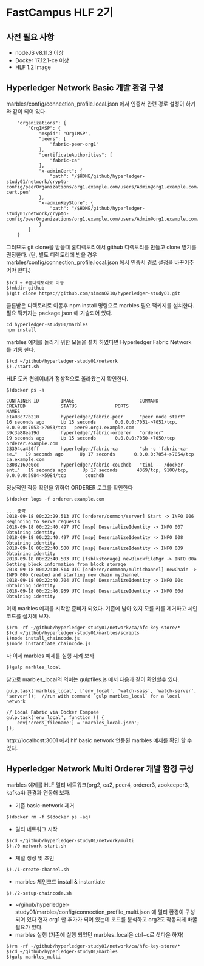# FastCampus HLF 2기 
## 사전 필요 사항 ##
* nodeJS v8.11.3 이상
* Docker 17.12.1-ce 이상
* HLF 1.2 Image

## Hyperledger Network Basic 개발 환경 구성
marbles/config/connection_profile.local.json 에서 인증서 관련 경로 설정이 하기와 같이 되어 있다.

```
	"organizations": {
		"Org1MSP": {
			"mspid": "Org1MSP",
			"peers": [
				"fabric-peer-org1"
			],
			"certificateAuthorities": [
				"fabric-ca"
			],
			"x-adminCert": {
				"path": "/$HOME/github/hyperledger-study01/network/crypto-config/peerOrganizations/org1.example.com/users/Admin@org1.example.com/msp/admincerts/Admin@org1.example.com-cert.pem"
			},
			"x-adminKeyStore": {
				"path": "/$HOME/github/hyperledger-study01/network/crypto-config/peerOrganizations/org1.example.com/users/Admin@org1.example.com/msp/keystore/"
			}
		}
	}
```

그러므도 git clone을 받을때 홈디렉토리에서 github 디렉토리를 만들고 clone 받기를 권장한다.
(단, 별도 디렉토리에 받을 경우 marbles/config/connection_profile.local.json 에서 인증서 경로 설정을 바꾸어주어야 한다.)

```
$)cd ~ #홈디렉토리로 이동
$)mkdir github
$)git clone https://github.com/simon0210/hyperledger-study01.git
```

클론받은 디렉토리로 이동후 npm install 명령으로 marbles 필요 팩키지를 설치한다. 필요 팩키지는 package.json 에 기술되어 있다.

```
cd hyperledger-study01/marbles
npm install
```
marbles 예제를 돌리기 위한 모듈을 설치 하였다면 Hyperledger Fabric Network 를 기동 한다.

```
$)cd ~/github/hyperledger-study01/network
$)./start.sh
```
HLF 도커 컨테이너가 정상적으로 올라왔는지 확인한다.

```
$)docker ps -a

CONTAINER ID        IMAGE                        COMMAND                  CREATED             STATUS              PORTS                                            NAMES
e1a08c77b210        hyperledger/fabric-peer      "peer node start"        16 seconds ago      Up 15 seconds       0.0.0.0:7051->7051/tcp, 0.0.0.0:7053->7053/tcp   peer0.org1.example.com
39c3a88ea19d        hyperledger/fabric-orderer   "orderer"                19 seconds ago      Up 15 seconds       0.0.0.0:7050->7050/tcp                           orderer.example.com
23394ca430ff        hyperledger/fabric-ca        "sh -c 'fabric-ca-se…"   19 seconds ago      Up 17 seconds       0.0.0.0:7054->7054/tcp                           ca.example.com
e3082169e0cc        hyperledger/fabric-couchdb   "tini -- /docker-ent…"   19 seconds ago      Up 17 seconds       4369/tcp, 9100/tcp, 0.0.0.0:5984->5984/tcp       couchdb

```
정상적인 작동 확인을 위하여 ORDERER 로그를 확인한다
```
$)docker logs -f orderer.example.com

... 중략
2018-09-18 00:22:29.513 UTC [orderer/common/server] Start -> INFO 006 Beginning to serve requests
2018-09-18 00:22:40.497 UTC [msp] DeserializeIdentity -> INFO 007 Obtaining identity
2018-09-18 00:22:40.497 UTC [msp] DeserializeIdentity -> INFO 008 Obtaining identity
2018-09-18 00:22:40.500 UTC [msp] DeserializeIdentity -> INFO 009 Obtaining identity
2018-09-18 00:22:40.503 UTC [fsblkstorage] newBlockfileMgr -> INFO 00a Getting block information from block storage
2018-09-18 00:22:40.514 UTC [orderer/commmon/multichannel] newChain -> INFO 00b Created and starting new chain mychannel
2018-09-18 00:22:40.704 UTC [msp] DeserializeIdentity -> INFO 00c Obtaining identity
2018-09-18 00:22:46.959 UTC [msp] DeserializeIdentity -> INFO 00d Obtaining identity
```
이제 marbles 예제를 시작할 준비가 되었다.
기존에 남아 있지 모를 키를 제거하고 체인코드를 설치해 보자.
```
$)rm -rf ~/github/hyperledger-study01/network/ca/hfc-key-store/*
$)cd ~/github/hyperledger-study01/marbles/scripts
$)node install_chaincode.js
$)node instantiate_chaincode.js
```
자 이제 marbles 예제를 실행 시켜 보자

```
$)gulp marbles_local
```

참고로 marbles_local의 의미는 gulpfiles.js 에서 다음과 같이 확인할수 있다.

```
gulp.task('marbles_local', ['env_local', 'watch-sass', 'watch-server', 'server']);	//run with command `gulp marbles_local` for a local network

// Local Fabric via Docker Compose
gulp.task('env_local', function () {
	env['creds_filename'] = 'marbles_local.json';
});
```
http://localhost:3001 에서 hlf basic network 연동된 marbles 예제를 확인 할 수 있다.

## Hyperledger Network Multi Orderer 개발 환경 구성
marbles 예제를 HLF 멀티 네트워크(org2, ca2, peer4, orderer3, zookeeper3, kafka4) 환경과 연동해 보자.

* 기존 basic-network 제거
```
$)docker rm -f $(docker ps -aq)
```
* 멀티 네트워크 시작
```
$)cd ~/github/hyperledger-study01/network/multi
$)./0-network-start.sh
```
* 채널 생성 및 조인
```
$)./1-create-channel.sh
```

* marbles 체인코드 install & instantiate
```
$)./2-setup-chaincode.sh
```
* ~/gihub/hyperledger-study01/marbles/config/connection_profile_multi.json 에 멀티 환경이 구성되어 있다
현재 org1 만 추가가 되어 있는데 코드를 분석하고 org2도 작동되게 바꿀 필요가 있다.
* marbles 실행 (기존에 실행 되었던 marbles_local은 ctrl+c로 셧다운 하자)
```
$)rm -rf ~/github/hyperledger-study01/network/ca/hfc-key-store/*
$)cd ~/github/hyperledger-study01/marbles
$)gulp marbles_multi
```
